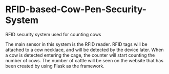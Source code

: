 # RFID-based-Cow-Pen-Security-System
RFID security system used for counting cows 

The main sensor in this system is the RFID reader. RFID tags will be attached to a cow necklace, and will be detected by the device later. When a cow is detected entering the cage, the counter will start counting the number of cows.
The number of cattle will be seen on the website that has been created by using Flask as the framework.
